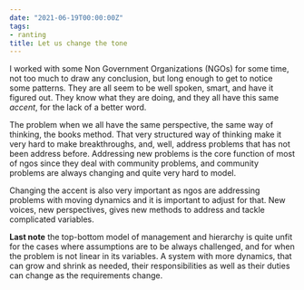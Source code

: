 ```yaml
---
date: "2021-06-19T00:00:00Z"
tags:
- ranting
title: Let us change the tone
---
```


I worked with some Non Government Organizations (NGOs) for some time, not too much to draw any conclusion, but long enough to get to notice some patterns. They are all seem to be well spoken, smart, and have it figured out. They know what they are doing, and they all have this same _accent_, for the lack of a better word.

The problem when we all have the same perspective, the same way of thinking, the books method. That very structured way of thinking make it very hard to make breakthroughs, and, well, address problems that has not been address before. Addressing new problems is the core function of most of ngos since they deal with community problems, and community problems are always changing and quite very hard to model.

Changing the accent is also very important as ngos are addressing problems with  moving dynamics and it is important to adjust for that. New voices, new perspectives, gives new methods to address and tackle complicated variables. 

**Last note** the top-bottom model of management and hierarchy is quite unfit for the cases where assumptions are to be always challenged, and for when the problem is not linear in its variables. A system with more dynamics, that can grow and shrink as needed, their responsibilities as well as their duties can change as the requirements change.
